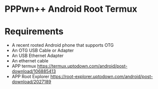 # PPPwn++ Android Root Termux
# Requirements
- A recent rooted Android phone that supports OTG
- An OTG USB Cable or Adapter
- An USB Ethernet Adapter
- An ethernet cable
- APP termux https://termux.uptodown.com/android/post-download/106885413
- APP Root Explorer https://root-explorer.uptodown.com/android/post-download/2027189

# 
